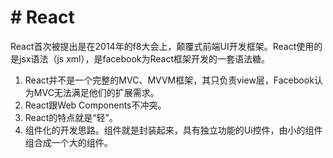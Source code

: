# # React
React首次被提出是在2014年的f8大会上，颠覆式前端UI开发框架。React使用的是jsx语法（js xml），是facebook为React框架开发的一套语法糖。
1. React并不是一个完整的MVC、MVVM框架，其只负责view层，Facebook认为MVC无法满足他们的扩展需求。
2. React跟Web Components不冲突。
3. React的特点就是“轻”。
4. 组件化的开发思路。组件就是封装起来，具有独立功能的Ui控件，由小的组件组合成一个大的组件。